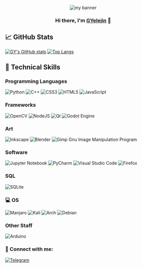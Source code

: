 
<p align="center">
<img src="https://user-images.githubusercontent.com/83309486/145721861-c579b83a-c817-4669-a8bf-49fca66a9ddc.png" alt="my banner">
</p>
<h3 align="center">
Hi there, I'm <a href="https://gyelejin.ru">GYelejin</a> 👋
</h3>

## 📈 GitHub Stats 

[![GY's GitHub stats](https://github-readme-stats.vercel.app/api?username=GYelejin&theme=nord&show_icons=true&border_radius=0&hide_border=true)](https://github.com/GYelejin)
[![Top Langs](https://github-readme-stats.vercel.app/api/top-langs/?username=GYelejin&theme=nord&show_icons=true&border_radius=0&hide_border=true)](https://github.com/GYelejin)

## 💼 Technical Skills

### Programming Languages

![Python](https://img.shields.io/badge/python-3670A0?style=for-the-badge&logo=python&logoColor=ffdd54)
![C++](https://img.shields.io/badge/c++-%2300599C.svg?style=for-the-badge&logo=c%2B%2B&logoColor=white)
![CSS3](https://img.shields.io/badge/css3-%231572B6.svg?style=for-the-badge&logo=css3&logoColor=white)
![HTML5](https://img.shields.io/badge/html5-%23E34F26.svg?style=for-the-badge&logo=html5&logoColor=white)
![JavaScript](https://img.shields.io/badge/javascript-%23323330.svg?style=for-the-badge&logo=javascript&logoColor=%23F7DF1E)

###  Frameworks 

![OpenCV](https://img.shields.io/badge/opencv-%23white.svg?style=for-the-badge&logo=opencv&logoColor=white)
![NodeJS](https://img.shields.io/badge/node.js-6DA55F?style=for-the-badge&logo=node.js&logoColor=white)
![Qt](https://img.shields.io/badge/Qt-%23217346.svg?style=for-the-badge&logo=Qt&logoColor=white) 
![Godot Engine](https://img.shields.io/badge/GODOT-%23FFFFFF.svg?style=for-the-badge&logo=godot-engine)

### Art

![Inkscape](https://img.shields.io/badge/Inkscape-e0e0e0?style=for-the-badge&logo=inkscape&logoColor=080A13)
![Blender](https://img.shields.io/badge/blender-%23F5792A.svg?style=for-the-badge&logo=blender&logoColor=white)
![Gimp Gnu Image Manipulation Program](https://img.shields.io/badge/Gimp-657D8B?style=for-the-badge&logo=gimp&logoColor=FFFFFF)

### Software

![Jupyter Notebook](https://img.shields.io/badge/jupyter-%23FA0F00.svg?style=for-the-badge&logo=jupyter&logoColor=white)
![PyCharm](https://img.shields.io/badge/pycharm-143?style=for-the-badge&logo=pycharm&logoColor=black&color=black&labelColor=green)
![Visual Studio Code](https://img.shields.io/badge/Visual%20Studio%20Code-0078d7.svg?style=for-the-badge&logo=visual-studio-code&logoColor=white)
![Firefox](https://img.shields.io/badge/Firefox-FF7139?style=for-the-badge&logo=Firefox-Browser&logoColor=white)

### SQL

![SQLite](https://img.shields.io/badge/sqlite-%2307405e.svg?style=for-the-badge&logo=sqlite&logoColor=white)


### 💻 OS

![Manjaro](https://img.shields.io/badge/Manjaro-35BF5C?style=for-the-badge&logo=Manjaro&logoColor=white)
![Kali](https://img.shields.io/badge/Kali-268BEE?style=for-the-badge&logo=kalilinux&logoColor=white)
![Arch](https://img.shields.io/badge/Arch%20Linux-1793D1?logo=arch-linux&logoColor=fff&style=for-the-badge)
![Debian](https://img.shields.io/badge/Debian-D70A53?style=for-the-badge&logo=debian&logoColor=white)

### Other Staff

![Arduino](https://img.shields.io/badge/-Arduino-00979D?style=for-the-badge&logo=Arduino&logoColor=white)

### 🤝 Connect with me:

[![Telegram](https://img.shields.io/badge/Telegram-2CA5E0?style=for-the-badge&logo=telegram&logoColor=white)](https://t.me/gyelejin)

